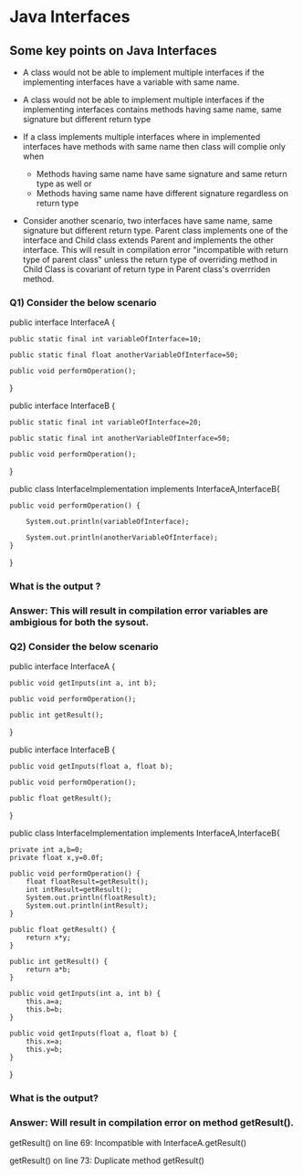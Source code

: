 # Java Interfaces

## Some key points on Java Interfaces

- A class would not be able to implement multiple interfaces if the implementing interfaces have a variable with same name. 

- A class would not be able to implement multiple interfaces if the implementing interfaces contains methods having same name, same signature but different return type

- If a class implements multiple interfaces where in implemented interfaces have methods with same name then class will complie only when
	- Methods having same name have same signature and same return type as well or
	- Methods having same name have different signature regardless on return type

- Consider another scenario, two interfaces have same name, same signature but different return type. Parent class implements one of the interface and Child class extends Parent and implements the other interface. This will result in compilation error "incompatible with return type of parent class" unless the return type of overriding method in Child Class is covariant of return type in Parent class's overrriden method.

### Q1) Consider the below scenario

public interface InterfaceA {

	public static final int variableOfInterface=10;
	
	public static final float anotherVariableOfInterface=50;
	
	public void performOperation();
}

public interface InterfaceB {

	public static final int variableOfInterface=20;
	
	public static final int anotherVariableOfInterface=50;
	
	public void performOperation();
}

public class InterfaceImplementation implements InterfaceA,InterfaceB{

	public void performOperation() {
	
		System.out.println(variableOfInterface);
		
		System.out.println(anotherVariableOfInterface);
	}
}

### What is the output ?

### Answer: This will result in compilation error variables are ambigious for both the sysout.



### Q2) Consider the below scenario

public interface InterfaceA {

	public void getInputs(int a, int b);
	
	public void performOperation();
	
	public int getResult();
}

public interface InterfaceB {

	public void getInputs(float a, float b);
	
	public void performOperation();
	
	public float getResult();
}

public class InterfaceImplementation implements InterfaceA,InterfaceB{

	private int a,b=0;
	private float x,y=0.0f;
	
	public void performOperation() {
		float floatResult=getResult();
		int intResult=getResult();
		System.out.println(floatResult);
		System.out.println(intResult);
	}

	public float getResult() {
		return x*y;
	}        
	
	public int getResult() {
		return a*b;
	}   

	public void getInputs(int a, int b) {
		this.a=a;
		this.b=b;
	}
	
	public void getInputs(float a, float b) {
		this.x=a;
		this.y=b;
	}
}

### What is the output?

### Answer: Will result in compilation error on method getResult(). 
getResult() on line 69: Incompatible with InterfaceA.getResult()

getResult() on line 73: Duplicate method getResult()

